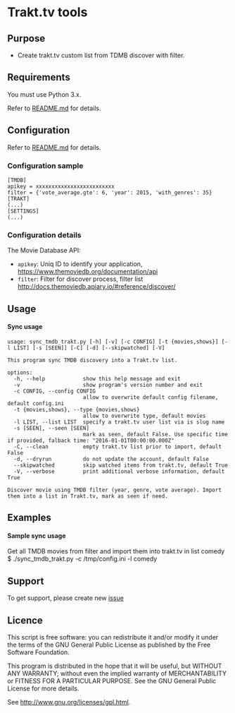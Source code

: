 # Trakt.tv tools

## Purpose

 * Create trakt.tv custom list from TDMB discover with filter.

## Requirements

You must use Python 3.x.

Refer to [README.md](README.md#requirements) for details.

## Configuration

Refer to [README.md](README.md#configuration) for details.

### Configuration sample
```text
[TMDB]
apikey = xxxxxxxxxxxxxxxxxxxxxxxxx
filter = {'vote_average.gte': 6, 'year': 2015, 'with_genres': 35}
[TRAKT]
(...)
[SETTINGS]
(...)
```

### Configuration details

The Movie Database API:
 * ``apikey``: Uniq ID to identify your application, https://www.themoviedb.org/documentation/api
 * ``filter``: Filter for discover process, filter list http://docs.themoviedb.apiary.io/#reference/discover/

## Usage
#### Sync usage
```text
usage: sync_tmdb_trakt.py [-h] [-v] [-c CONFIG] [-t {movies,shows}] [-l LIST] [-s [SEEN]] [-C] [-d] [--skipwatched] [-V]

This program sync TMDB discovery into a Trakt.tv list.

options:
  -h, --help            show this help message and exit
  -v                    show program's version number and exit
  -c CONFIG, --config CONFIG
                        allow to overwrite default config filename, default config.ini
  -t {movies,shows}, --type {movies,shows}
                        allow to overwrite type, default movies
  -l LIST, --list LIST  specify a trakt.tv user list via is slug name
  -s [SEEN], --seen [SEEN]
                        mark as seen, default False. Use specific time if provided, falback time: "2016-01-01T00:00:00.000Z"
  -C, --clean           empty trakt.tv list prior to import, default False
  -d, --dryrun          do not update the account, default False
  --skipwatched         skip watched items from trakt.tv, default True
  -V, --verbose         print additional verbose information, default True

Discover movie using TMDB filter (year, genre, vote average). Import them into a list in Trakt.tv, mark as seen if need.
```

## Examples
#### Sample sync usage

Get all TMDB movies from filter and import them into trakt.tv in list comedy
  $ ./sync_tmdb_trakt.py -c /tmp/config.ini -l comedy

## Support

To get support, please create new [issue](https://github.com/xbgmsharp/trakt/issues)

## Licence

This script is free software:  you can redistribute it and/or  modify  it under  the  terms  of the  GNU  General  Public License  as published by the Free Software Foundation.

This program is distributed in the hope  that it will be  useful, but WITHOUT ANY WARRANTY; without even the  implied warranty of MERCHANTABILITY or FITNESS FOR A PARTICULAR PURPOSE. See the GNU General Public License for more details.

See <http://www.gnu.org/licenses/gpl.html>.

